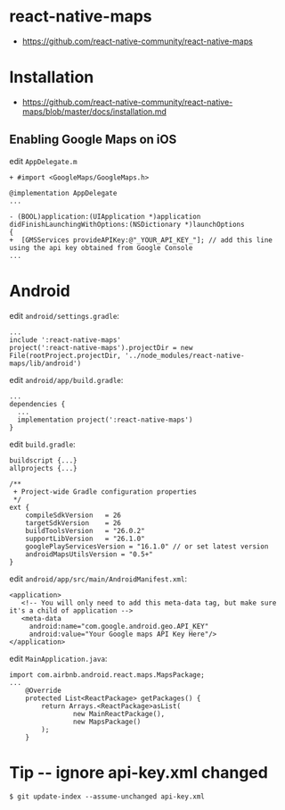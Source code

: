 # react-native-maps #

* https://github.com/react-native-community/react-native-maps


# Installation #

* https://github.com/react-native-community/react-native-maps/blob/master/docs/installation.md


## Enabling Google Maps on iOS ##

edit `AppDelegate.m`

```
+ #import <GoogleMaps/GoogleMaps.h>

@implementation AppDelegate
...

- (BOOL)application:(UIApplication *)application didFinishLaunchingWithOptions:(NSDictionary *)launchOptions
{
+  [GMSServices provideAPIKey:@"_YOUR_API_KEY_"]; // add this line using the api key obtained from Google Console
...
```

# Android #

edit `android/settings.gradle`:

```
...
include ':react-native-maps'
project(':react-native-maps').projectDir = new File(rootProject.projectDir, '../node_modules/react-native-maps/lib/android')
```


edit `android/app/build.gradle`:

```
...
dependencies {
  ...
  implementation project(':react-native-maps')
}
```

edit `build.gradle`:

```
buildscript {...}
allprojects {...}

/**
 + Project-wide Gradle configuration properties
 */
ext {
    compileSdkVersion   = 26
    targetSdkVersion    = 26
    buildToolsVersion   = "26.0.2"
    supportLibVersion   = "26.1.0"
    googlePlayServicesVersion = "16.1.0" // or set latest version
    androidMapsUtilsVersion = "0.5+"
}
```

edit `android/app/src/main/AndroidManifest.xml`:

```
<application>
   <!-- You will only need to add this meta-data tag, but make sure it's a child of application -->
   <meta-data
     android:name="com.google.android.geo.API_KEY"
     android:value="Your Google maps API Key Here"/>
</application>
```

edit `MainApplication.java`:

```
import com.airbnb.android.react.maps.MapsPackage;
...
    @Override
    protected List<ReactPackage> getPackages() {
        return Arrays.<ReactPackage>asList(
                new MainReactPackage(),
                new MapsPackage()
        );
    }
```

# Tip -- ignore api-key.xml changed #

```
$ git update-index --assume-unchanged api-key.xml
```
